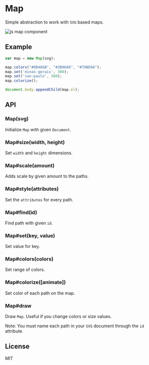 # Map

Simple abstraction to work with `SVG` based maps.

![js map component](http://f.cl.ly/items/0B3M2w0Z2Y2p46461d0c/Screen%20Shot%202012-11-09%20at%2011.25.20%20AM.png)

## Example

```js
var map = new Map(svg);

map.colors("#0B486B", "#3B8686", "#79BD9A");
map.set('minas-gerais', 300);
map.set('sao-paulo', 500);
map.colorize();

document.body.appendChild(map.el);
```

## API

### Map(svg)

Initialize `Map` with given `Document`.

### Map#size(width, height)

Set `width` and `height` dimensions.

### Map#scale(amount)

Adds scale by given amount to the paths.

### Map#style(attributes)

Set the `attributes` for every path. 

### Map#find(id)

Find path with given `id`.

### Map#set(key, value)

Set value for key. 

### Map#colors(colors)

Set range of colors.

### Map#colorize([animate])

Set color of each path on the map.

### Map#draw

Draw `Map`. Useful if you change colors or size values.

Note: You must name each path in your `SVG` document through the `id` attribute.

## License

MIT
